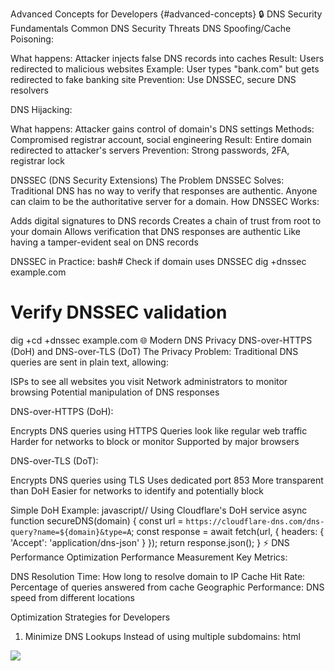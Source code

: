 Advanced Concepts for Developers {#advanced-concepts}
🔒 DNS Security Fundamentals
Common DNS Security Threats
DNS Spoofing/Cache Poisoning:

What happens: Attacker injects false DNS records into caches
Result: Users redirected to malicious websites
Example: User types "bank.com" but gets redirected to fake banking site
Prevention: Use DNSSEC, secure DNS resolvers

DNS Hijacking:

What happens: Attacker gains control of domain's DNS settings
Methods: Compromised registrar account, social engineering
Result: Entire domain redirected to attacker's servers
Prevention: Strong passwords, 2FA, registrar lock

DNSSEC (DNS Security Extensions)
The Problem DNSSEC Solves:
Traditional DNS has no way to verify that responses are authentic. Anyone can claim to be the authoritative server for a domain.
How DNSSEC Works:

Adds digital signatures to DNS records
Creates a chain of trust from root to your domain
Allows verification that DNS responses are authentic
Like having a tamper-evident seal on DNS records

DNSSEC in Practice:
bash# Check if domain uses DNSSEC
dig +dnssec example.com

# Verify DNSSEC validation
dig +cd +dnssec example.com
🌐 Modern DNS Privacy
DNS-over-HTTPS (DoH) and DNS-over-TLS (DoT)
The Privacy Problem:
Traditional DNS queries are sent in plain text, allowing:

ISPs to see all websites you visit
Network administrators to monitor browsing
Potential manipulation of DNS responses

DNS-over-HTTPS (DoH):

Encrypts DNS queries using HTTPS
Queries look like regular web traffic
Harder for networks to block or monitor
Supported by major browsers

DNS-over-TLS (DoT):

Encrypts DNS queries using TLS
Uses dedicated port 853
More transparent than DoH
Easier for networks to identify and potentially block

Simple DoH Example:
javascript// Using Cloudflare's DoH service
async function secureDNS(domain) {
  const url = `https://cloudflare-dns.com/dns-query?name=${domain}&type=A`;
  const response = await fetch(url, {
    headers: { 'Accept': 'application/dns-json' }
  });
  return response.json();
}
⚡ DNS Performance Optimization
Performance Measurement
Key Metrics:

DNS Resolution Time: How long to resolve domain to IP
Cache Hit Rate: Percentage of queries answered from cache
Geographic Performance: DNS speed from different locations

Optimization Strategies for Developers
1. Minimize DNS Lookups
Instead of using multiple subdomains:
html<!-- Avoid: Multiple DNS lookups -->
<img src="//images.example.com/logo.png">
<script src="//scripts.example.com/app.js">
<link href="//styles.example.com/main.css">

<!-- Better: Single DNS lookup -->
<img src="//assets.example.com/logo.png">
<script src="//assets.example.com/app.js">
<link href="//assets.example.com/main.css">
2. Smart DNS Prefetching
html<!-- Prefetch DNS for critical third-party resources -->
<link rel="dns-prefetch" href="//fonts.googleapis.com">
<link rel="dns-prefetch" href="//www.google-analytics.com">
<link rel="dns-prefetch" href="//cdnjs.cloudflare.com">
3. Use Public DNS Services
Popular options:

Cloudflare: 1.1.1.1 (fast, privacy-focused)
Google: 8.8.8.8 (reliable, fast)
Quad9: 9.9.9.9 (security-focused, blocks malware)

🛠️ Essential DNS Tools
Command Line Tools
bash# Basic DNS lookup
dig example.com

# Specific record type
dig example.com MX

# Reverse lookup
dig -x 8.8.8.8

# Trace full resolution path
dig +trace example.com

# Query specific DNS server
dig @1.1.1.1 example.com

# Short format (just the answer)
dig +short example.com
DNS Troubleshooting Commands
bash# Check if domain exists
dig example.com SOA

# Verify nameservers
dig example.com NS

# Check all record types
dig example.com ANY

# Test DNS propagation
dig @8.8.8.8 example.com    # Google DNS
dig @1.1.1.1 example.com    # Cloudflare DNS
📊 DNS Monitoring and Alerting
What to Monitor

DNS Resolution Time: Should be under 100ms
DNS Availability: Should be 99.9%+ uptime
Record Accuracy: Verify records return expected values
TTL Compliance: Ensure TTL values are appropriate

Simple Monitoring Script
javascript// Basic DNS monitoring concept
async function monitorDNS() {
  const domains = ['www.example.com', 'api.example.com'];
  
  for (let domain of domains) {
    const startTime = Date.now();
    try {
      const result = await dns.resolve(domain);
      const resolveTime = Date.now() - startTime;
      
      if (resolveTime > 1000) {
        alert(`Slow DNS resolution for ${domain}: ${resolveTime}ms`);
      }
    } catch (error) {
      alert(`DNS resolution failed for ${domain}: ${error.message}`);
    }
  }
}

🎯 Key Takeaways for Fullstack Developers
🚀 Performance Impact

DNS resolution happens before every new connection
Can add 20-200ms to page load time
Caching and prefetching are critical optimizations
Choose fast, reliable DNS providers

🔧 Development Best Practices

Use DNS prefetching for external resources
Minimize the number of different domains
Set appropriate TTL values for your use case
Monitor DNS performance and availability

🛡️ Security Considerations

Use DNSSEC when possible
Consider DNS-over-HTTPS for privacy
Monitor for DNS hijacking
Implement proper email authentication (SPF, DMARC)

🔍 Troubleshooting Skills

Learn to use dig, nslookup, and online DNS tools
Understand DNS propagation and caching
Know how to check DNS from multiple locations
Recognize common DNS-related issues

📈 Monitoring and Maintenance

Set up DNS monitoring and alerting
Plan DNS changes carefully with TTL management
Test changes from multiple locations
Keep backups of DNS configurations